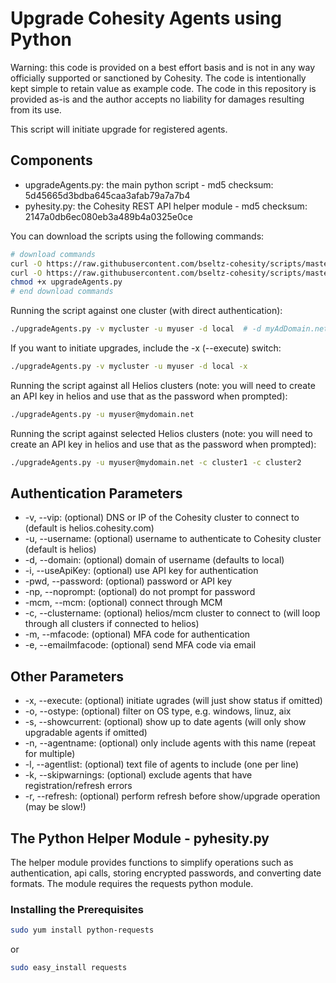 # Upgrade Cohesity Agents using Python

Warning: this code is provided on a best effort basis and is not in any way officially supported or sanctioned by Cohesity. The code is intentionally kept simple to retain value as example code. The code in this repository is provided as-is and the author accepts no liability for damages resulting from its use.

This script will initiate upgrade for registered agents.

## Components

* upgradeAgents.py: the main python script - md5 checksum: 5d45665d3bdba645caa3afab79a7a7b4
* pyhesity.py: the Cohesity REST API helper module - md5 checksum: 2147a0db6ec080eb3a489b4a0325e0ce

You can download the scripts using the following commands:

```bash
# download commands
curl -O https://raw.githubusercontent.com/bseltz-cohesity/scripts/master/python/upgradeAgents/upgradeAgents.py
curl -O https://raw.githubusercontent.com/bseltz-cohesity/scripts/master/python/pyhesity.py
chmod +x upgradeAgents.py
# end download commands
```

Running the script against one cluster (with direct authentication):

```bash
./upgradeAgents.py -v mycluster -u myuser -d local  # -d myAdDomain.net (for active directory)
```

If you want to initiate upgrades, include the -x (--execute) switch:

```bash
./upgradeAgents.py -v mycluster -u myuser -d local -x
```

Running the script against all Helios clusters (note: you will need to create an API key in helios and use that as the password when prompted):

```bash
./upgradeAgents.py -u myuser@mydomain.net
```

Running the script against selected Helios clusters (note: you will need to create an API key in helios and use that as the password when prompted):

```bash
./upgradeAgents.py -u myuser@mydomain.net -c cluster1 -c cluster2
```

## Authentication Parameters

* -v, --vip: (optional) DNS or IP of the Cohesity cluster to connect to (default is helios.cohesity.com)
* -u, --username: (optional) username to authenticate to Cohesity cluster (default is helios)
* -d, --domain: (optional) domain of username (defaults to local)
* -i, --useApiKey: (optional) use API key for authentication
* -pwd, --password: (optional) password or API key
* -np, --noprompt: (optional) do not prompt for password
* -mcm, --mcm: (optional) connect through MCM
* -c, --clustername: (optional) helios/mcm cluster to connect to (will loop through all clusters if connected to helios)
* -m, --mfacode: (optional) MFA code for authentication
* -e, --emailmfacode: (optional) send MFA code via email

## Other Parameters

* -x, --execute: (optional) initiate ugrades (will just show status if omitted)
* -o, --ostype: (optional) filter on OS type, e.g. windows, linuz, aix
* -s, --showcurrent: (optional) show up to date agents (will only show upgradable agents if omitted)
* -n, --agentname: (optional) only include agents with this name (repeat for multiple)
* -l, --agentlist: (optional) text file of agents to include (one per line)
* -k, --skipwarnings: (optional) exclude agents that have registration/refresh errors
* -r, --refresh: (optional) perform refresh before show/upgrade operation (may be slow!)

## The Python Helper Module - pyhesity.py

The helper module provides functions to simplify operations such as authentication, api calls, storing encrypted passwords, and converting date formats. The module requires the requests python module.

### Installing the Prerequisites

```bash
sudo yum install python-requests
```

or

```bash
sudo easy_install requests
```
